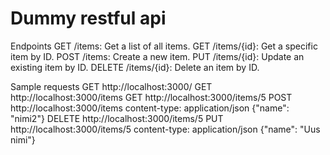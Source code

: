 # Dummy restful api

Endpoints
GET /items: Get a list of all items.
GET /items/{id}: Get a specific item by ID.
POST /items: Create a new item.
PUT /items/{id}: Update an existing item by ID.
DELETE /items/{id}: Delete an item by ID.

Sample requests
GET http://localhost:3000/
GET http://localhost:3000/items
GET http://localhost:3000/items/5
POST http://localhost:3000/items
content-type: application/json
{"name": "nimi2"}
DELETE http://localhost:3000/items/5
PUT http://localhost:3000/items/5
content-type: application/json
{"name": "Uus nimi"}
